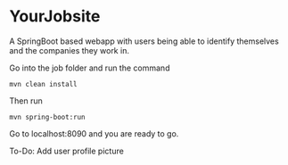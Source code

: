 # YourJobsite

A SpringBoot based webapp with users being able to identify themselves and the companies they work in. 

Go into the job folder and run the command

`mvn clean install`

Then run

`mvn spring-boot:run`

Go to localhost:8090 and you are ready to go.

To-Do: Add user profile picture
